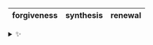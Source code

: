 | forgiveness | synthesis | renewal |
| :---------: | :-------: | :-----: |

<details>
  <summary>✨</summary>
  These words are chosen at random each day. New words will appear here tomorrow morning.
</details>
